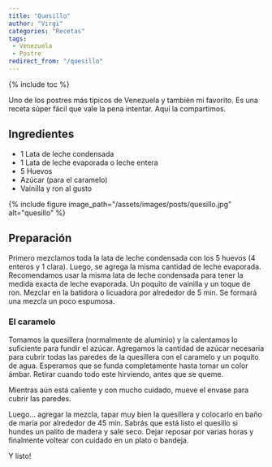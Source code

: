 ```yaml
---
title: "Quesillo"
author: "Virgi"
categories: "Recetas"
tags: 
 - Venezuela
 - Postre
redirect_from: "/quesillo"
---
```


{% include toc %}

Uno de los postres más típicos de Venezuela y también mi favorito. Es una receta súper fácil que vale la pena intentar. Aquí la compartimos.

## Ingredientes

- 1 Lata de leche condensada
- 1 Lata de leche evaporada o leche entera
- 5 Huevos
- Azúcar (para el caramelo)
- Vainilla y ron al gusto

{% include figure image_path="/assets/images/posts/quesillo.jpg" alt="quesillo" %} 

## Preparación

Primero mezclamos toda la lata de leche condensada con los 5 huevos (4 enteros y 1 clara). Luego, se agrega la misma cantidad de leche evaporada. Recomendamos usar la misma lata de leche condensada para tener la medida exacta de leche evaporada. Un poquito de vainilla y un toque de ron. 
Mezclar en la batidora o licuadora por alrededor de 5 min. Se formará una mezcla un poco espumosa.

### El caramelo

Tomamos la quesillera (normalmente de aluminio) y la calentamos lo suficiente para fundir el azúcar. Agregamos la cantidad de azúcar necesaria para cubrir todas las paredes de la quesillera con el caramelo y un poquito de agua. Esperamos que se funda completamente hasta tomar un color ámbar. Retirar cuando todo este hirviendo, antes que se queme.

Mientras aún está caliente y con mucho cuidado, mueve el envase para cubrir las paredes.

Luego… agregar la mezcla, tapar muy bien la quesillera y colocarlo en baño de maría por alrededor de 45 min.
Sabrás que está listo el quesillo si hundes un palito de madera y sale seco. Dejar reposar por varias horas y finalmente voltear con cuidado en un plato o bandeja.

Y listo!
